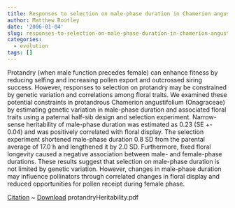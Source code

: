 ```yaml
---
title: Responses to selection on male-phase duration in Chamerion angustifolium
author: Matthew Routley
date: '2006-01-04'
slug: responses-to-selection-on-male-phase-duration-in-chamerion-angustifolium
categories:
  - evolution
tags: []
---
```


<p>Protandry (when male function precedes female) can enhance fitness by reducing selfing and increasing pollen export and outcrossed siring success. However, responses to selection on protandry may be constrained by genetic variation and correlations among floral traits. We examined these potential constraints in protandrous Chamerion angustifolium (Onagraceae) by estimating genetic variation in male-phase duration and associated floral traits using a paternal half-sib design and selection experiment. Narrow-sense heritability of male-phase duration was estimated as 0.23 (SE +- 0.04) and was positively correlated with floral display. The selection experiment shortened male-phase duration 0.8 SD from the parental average of 17.0 h and lengthened it by 2.0 SD. Furthermore, fixed floral longevity caused a negative association between male- and female-phase durations. These results suggest that selection on male-phase duration is not limited by genetic variation. However, changes in male-phase duration may influence pollinators through correlated changes in floral display and reduced opportunities for pollen receipt during female phase.</p>

<p><a href="http://www.hubmed.org/display.cgi?issn=1010061X&amp;uids=16033578">Citation</a> ~ <a href="http://public.me.com/mroutley">Download</a> protandryHeritability.pdf</p>